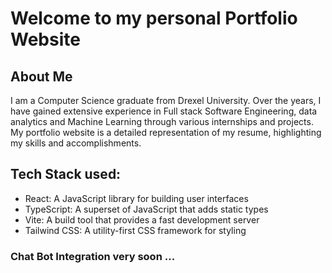 # Welcome to my personal Portfolio Website

## About Me

I am a Computer Science graduate from Drexel University. Over the years, I have gained extensive experience in Full stack Software Engineering, data analytics and Machine Learning through various internships and projects. My portfolio website is a detailed representation of my resume, highlighting my skills and accomplishments.


## Tech Stack used:

- React: A JavaScript library for building user interfaces
- TypeScript: A superset of JavaScript that adds static types
- Vite: A build tool that provides a fast development server
- Tailwind CSS: A utility-first CSS framework for styling

### Chat Bot Integration very soon ...
